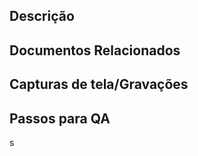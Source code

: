 ## Descrição
<!--
Por favor, não deixe isso em branco
Este PR [adiciona/remove/corrige/substitui] a [funcionalidade/bug/etc].
-->
## Documentos Relacionados
<!-- Adicione os documentos relacionados ao PR -->
## Capturas de tela/Gravações
<!-- Mudanças visuais exigem capturas de tela -->
## Passos para QA
<!-- 
Forneça alguns passos para o revisor testar sua alteração. Se você escreveu testes, pode mencioná-los aqui.
1. Clique em um link
2. Faça essa ação
3. Valide se você vê a ação funcionando
-->s